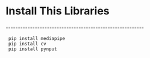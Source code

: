 <h1>Install This Libraries</h1>
---------------------------------------------------------

     pip install mediapipe
     pip install cv
     pip install pynput
